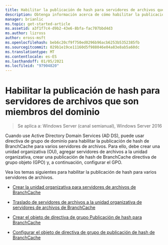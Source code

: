 ```yaml
---
title: Habilitar la publicación de hash para servidores de archivos que son miembros del dominio
description: Obtenga información acerca de cómo habilitar la publicación de hash de BranchCache para varios servidores de archivos.
manager: brianlic
ms.topic: get-started-article
ms.assetid: a3f1f7c4-d9b2-43e6-8bfa-fac707bbd4d3
ms.author: lizross
author: eross-msft
ms.openlocfilehash: beb6c20cf9f750ed0296b96acb6253b5352385fb
ms.sourcegitcommit: 029b1e19ce11160d5f988046e04a83e8ab5a60dc
ms.translationtype: MT
ms.contentlocale: es-ES
ms.lasthandoff: 01/05/2021
ms.locfileid: "97904820"
---
```

# <a name="enable-hash-publication-for-domain-member-file-servers"></a>Habilitar la publicación de hash para servidores de archivos que son miembros del dominio

>Se aplica a: Windows Server (canal semianual), Windows Server 2016

Cuando use Active Directory Domain Services (AD DS), puede usar directiva de grupo de dominio para habilitar la publicación de hash de BranchCache para varios servidores de archivos. Para ello, debe crear una unidad organizativa (OU), agregar servidores de archivos a la unidad organizativa, crear una publicación de hash de BranchCache directiva de grupo objeto (GPO) y, a continuación, configurar el GPO.

Vea los temas siguientes para habilitar la publicación de hash para varios servidores de archivos.

-   [Crear la unidad organizativa para servidores de archivos de BranchCache](../../branchcache/deploy/Create-the-BranchCache-File-Servers-Organizational-Unit.md)

-   [Traslado de servidores de archivos a la unidad organizativa de servidores de archivos de BranchCache](../../branchcache/deploy/Move-File-Servers-to-the-BranchCache-File-Servers-Organizational-Unit.md)

-   [Crear el objeto de directiva de grupo Publicación de hash para BranchCache](../../branchcache/deploy/Create-the-BranchCache-Hash-Publication-Group-Policy-Object.md)

-   [Configurar el objeto de directiva de grupo de publicación de hash de BranchCache](../../branchcache/deploy/Configure-the-BranchCache-Hash-Publication-Group-Policy-Object.md)




